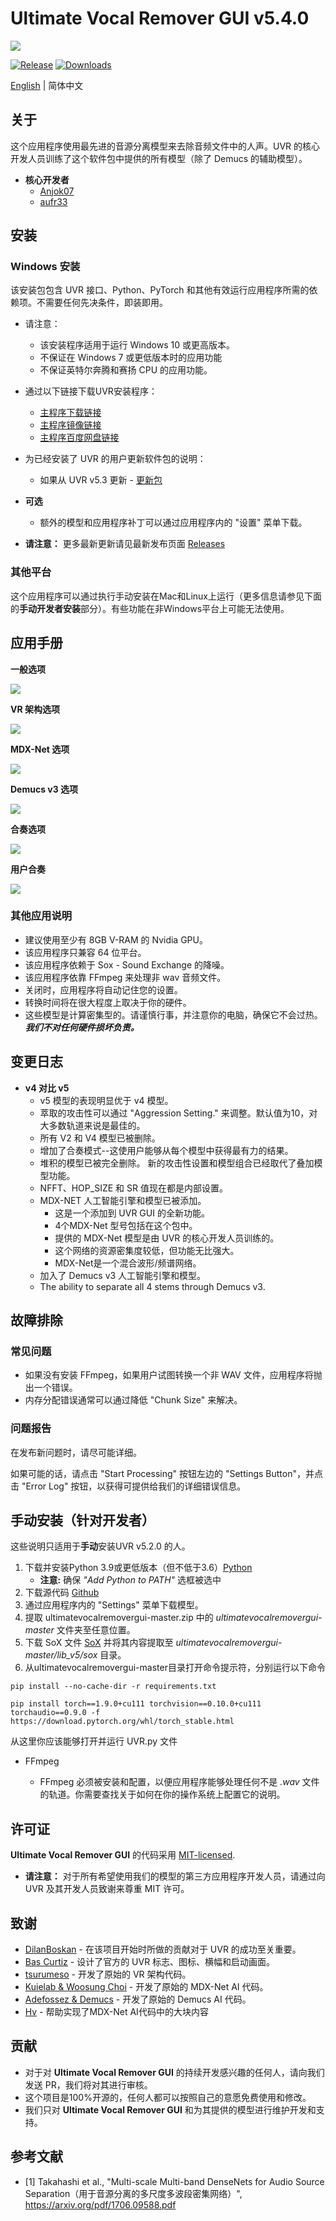 # Ultimate Vocal Remover GUI v5.4.0
<img src="https://raw.githubusercontent.com/Anjok07/ultimatevocalremovergui/master/img/UVR_v54.png?raw=true" />

[![Release](https://img.shields.io/github/release/anjok07/ultimatevocalremovergui.svg)](https://github.com/anjok07/ultimatevocalremovergui/releases/latest)
[![Downloads](https://img.shields.io/github/downloads/anjok07/ultimatevocalremovergui/total.svg)](https://github.com/anjok07/ultimatevocalremovergui/releases)

[English](README.md) | 简体中文

## 关于

这个应用程序使用最先进的音源分离模型来去除音频文件中的人声。UVR 的核心开发人员训练了这个软件包中提供的所有模型（除了 Demucs 的辅助模型）。

- **核心开发者**
    - [Anjok07](https://github.com/anjok07)
    - [aufr33](https://github.com/aufr33)

## 安装

### Windows 安装

该安装包包含 UVR 接口、Python、PyTorch 和其他有效运行应用程序所需的依赖项。不需要任何先决条件，即装即用。

- 请注意：
    - 该安装程序适用于运行 Windows 10 或更高版本。
    - 不保证在 Windows 7 或更低版本时的应用功能
    - 不保证英特尔奔腾和赛扬 CPU 的应用功能。

- 通过以下链接下载UVR安装程序：
    - [主程序下载链接](https://uvr.uvr.workers.dev/UVR_v5.4_setup.exe)
    - [主程序镜像链接](https://www.mediafire.com/file/cpuz4dg6aqo27xc/UVR_v5.4_setup.exe)
    - [主程序百度网盘链接](https://pan.baidu.com/s/1LCC4ZwLr5ArYaz1ZO8cvhA?pwd=uva5)
- 为已经安装了 UVR 的用户更新软件包的说明：
    - 如果从 UVR v5.3 更新 - [更新包](https://github.com/Anjok07/ultimatevocalremovergui/releases/download/v5.4.0/UVR_v5.4_Update_Package.exe)

- **可选**
    - 额外的模型和应用程序补丁可以通过应用程序内的 "设置" 菜单下载。

- **请注意：** 更多最新更新请见最新发布页面 [Releases](https://github.com/Anjok07/ultimatevocalremovergui/releases/tag/v5.4.0)

### 其他平台

这个应用程序可以通过执行手动安装在Mac和Linux上运行（更多信息请参见下面的**手动开发者安装**部分）。有些功能在非Windows平台上可能无法使用。

## 应用手册

**一般选项**

<img src="https://github.com/Anjok07/ultimatevocalremovergui/blob/master/img/gen_opt.png?raw=true" />

**VR 架构选项**

<img src="https://github.com/Anjok07/ultimatevocalremovergui/blob/master/img/vr_opt.png?raw=true" />

**MDX-Net 选项**

<img src="https://github.com/Anjok07/ultimatevocalremovergui/blob/master/img/mdx_opt.png?raw=true" />

**Demucs v3 选项**

<img src="https://github.com/Anjok07/ultimatevocalremovergui/blob/master/img/demucs_opt.png?raw=true" />

**合奏选项**

<img src="https://github.com/Anjok07/ultimatevocalremovergui/blob/master/img/ense_opt.png?raw=true" />

**用户合奏**

<img src="https://github.com/Anjok07/ultimatevocalremovergui/blob/master/img/user_ens_opt.png?raw=true" />

### 其他应用说明

- 建议使用至少有 8GB V-RAM 的 Nvidia GPU。
- 该应用程序只兼容 64 位平台。
- 该应用程序依赖于 Sox - Sound Exchange 的降噪。
- 该应用程序依靠 FFmpeg 来处理非 wav 音频文件。
- 关闭时，应用程序将自动记住您的设置。
- 转换时间将在很大程度上取决于你的硬件。
- 这些模型是计算密集型的。请谨慎行事，并注意你的电脑，确保它不会过热。***我们不对任何硬件损坏负责。***

## 变更日志

- **v4 对比 v5**
   - v5 模型的表现明显优于 v4 模型。
   - 萃取的攻击性可以通过 "Aggression Setting." 来调整。默认值为10，对大多数轨道来说是最佳的。
   - 所有 V2 和 V4 模型已被删除。
   - 增加了合奏模式--这使用户能够从每个模型中获得最有力的结果。
   - 堆积的模型已被完全删除。
     新的攻击性设置和模型组合已经取代了叠加模型功能。
   - NFFT、HOP_SIZE 和 SR 值现在都是内部设置。
   - MDX-NET 人工智能引擎和模型已被添加。
     - 这是一个添加到 UVR GUI 的全新功能。
     - 4个MDX-Net 型号包括在这个包中。
     - 提供的 MDX-Net 模型是由 UVR 的核心开发人员训练的。
     - 这个网络的资源密集度较低，但功能无比强大。
     - MDX-Net是一个混合波形/频谱网络。
   - 加入了 Demucs v3 人工智能引擎和模型。
   - The ability to separate all 4 stems through Demucs v3.

## 故障排除

### 常见问题

- 如果没有安装 FFmpeg，如果用户试图转换一个非 WAV 文件，应用程序将抛出一个错误。
- 内存分配错误通常可以通过降低 "Chunk Size" 来解决。

### 问题报告

在发布新问题时，请尽可能详细。

如果可能的话，请点击 "Start Processing" 按钮左边的 "Settings Button"，并点击 "Error Log" 按钮，以获得可提供给我们的详细错误信息。

## 手动安装（针对开发者）

这些说明只适用于**手动**安装UVR v5.2.0 的人。

1. 下载并安装Python 3.9或更低版本（但不低于3.6）[Python](https://www.python.org/downloads/)
    - **注意:** 确保 *"Add Python to PATH"* 选框被选中
2. 下载源代码 [Github](https://github.com/Anjok07/ultimatevocalremovergui/archive/refs/heads/master.zip)
3. 通过应用程序内的 "Settings" 菜单下载模型。
4. 提取 ultimatevocalremovergui-master.zip 中的 *ultimatevocalremovergui-master* 文件夹至任意位置。
5. 下载 SoX 文件 [SoX](https://sourceforge.net/projects/sox/files/sox/14.4.2/sox-14.4.2-win32.zip/download) 并将其内容提取至 *ultimatevocalremovergui-master/lib_v5/sox* 目录。
6. 从ultimatevocalremovergui-master目录打开命令提示符，分别运行以下命令
```
pip install --no-cache-dir -r requirements.txt
```
```
pip install torch==1.9.0+cu111 torchvision==0.10.0+cu111 torchaudio==0.9.0 -f https://download.pytorch.org/whl/torch_stable.html
```

从这里你应该能够打开并运行 UVR.py 文件

- FFmpeg 

    - FFmpeg 必须被安装和配置，以便应用程序能够处理任何不是 *.wav* 文件的轨道。你需要查找关于如何在你的操作系统上配置它的说明。

## 许可证

**Ultimate Vocal Remover GUI** 的代码采用 [MIT-licensed](LICENSE). 

- **请注意：** 对于所有希望使用我们的模型的第三方应用程序开发人员，请通过向 UVR 及其开发人员致谢来尊重 MIT 许可。

## 致谢

- [DilanBoskan](https://github.com/DilanBoskan) - 在该项目开始时所做的贡献对于 UVR 的成功至关重要。
- [Bas Curtiz](https://www.youtube.com/user/bascurtiz) - 设计了官方的 UVR 标志、图标、横幅和启动画面。
- [tsurumeso](https://github.com/tsurumeso) - 开发了原始的 VR 架构代码。
- [Kuielab & Woosung Choi](https://github.com/kuielab) - 开发了原始的 MDX-Net AI 代码。
- [Adefossez & Demucs](https://github.com/facebookresearch/demucs) - 开发了原始的 Demucs AI 代码。
- [Hv](https://github.com/NaJeongMo/Colab-for-MDX_B) - 帮助实现了MDX-Net AI代码中的大块内容

## 贡献

- 对于对 **Ultimate Vocal Remover GUI** 的持续开发感兴趣的任何人，请向我们发送 PR，我们将对其进行审核。
- 这个项目是100%开源的，任何人都可以按照自己的意愿免费使用和修改。
- 我们只对 **Ultimate Vocal Remover GUI** 和为其提供的模型进行维护开发和支持。

## 参考文献
- [1] Takahashi et al., "Multi-scale Multi-band DenseNets for Audio Source Separation（用于音源分离的多尺度多波段密集网络）", https://arxiv.org/pdf/1706.09588.pdf
